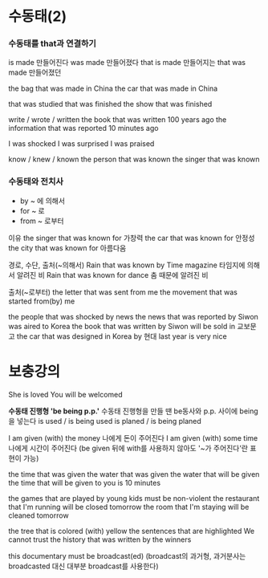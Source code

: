 # 수동태(2)

### 수동태를 that과 연결하기

is made 만들어진다
was made 만들어졌다
that is made 만들어지는
that was made 만들어졌던

the bag that was made in China
the car that was made in China

that was studied
that was finished
the show that was finished

write / wrote / written
the book that was written 100 years ago
the information that was reported 10 minutes ago

I was shocked
I was surprised
I was praised

know / knew / known
the person that was known
the singer that was known

### 수동태와 전치사

- by ~ 에 의해서
- for ~ 로
- from ~ 로부터

이유
the singer that was known for 가창력
the car that was known for 안정성
the city that was known for 아름다움

경로, 수단, 출처(~의해서)
Rain that was known by Time magazine 타임지에 의해서 알려진 비
Rain that was known for dance 춤 때문에 알려진 비

출처(~로부터)
the letter that was sent from me
the movement that was started from(by) me

the people that was shocked by news
the news that was reported by Siwon was aired to Korea
the book that was written by Siwon will be sold in 교보문고
the car that was designed in Korea by 현대 last year is very nice

# 보충강의

She is loved
You will be welcomed

**수동태 진행형 'be being p.p.'**
수동태 진행형을 만들 땐 be동사와 p.p. 사이에 being을 넣는다
is used / is being used
is planed / is being planed

I am given (with) the money 나에게 돈이 주어진다
I am given (with) some time 나에게 시간이 주어진다
(be given 뒤에 with를 사용하지 않아도 '~가 주어진다'란 표현이 가능)

the time that was given
the water that was given
the water that will be given
the time that will be given to you is 10 minutes

the games that are played by young kids must be non-violent
the restaurant that I'm running will be closed tomorrow
the room that I'm staying will be cleaned tomorrow

the tree that is colored (with) yellow
the sentences that are highlighted
We cannot trust the history that was written by the winners

this documentary must be broadcast(ed) 
(broadcast의 과거형, 과거분사는 broadcasted 대신 대부분 broadcast를 사용한다)

